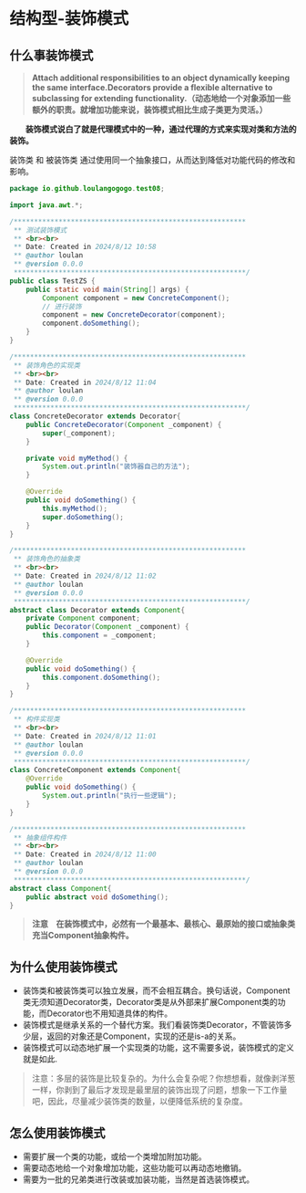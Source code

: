 # 结构型-装饰模式

## 什么事装饰模式

> **Attach additional responsibilities to an object dynamically keeping the same interface.Decorators provide a flexible alternative to subclassing for extending functionality.（动态地给一个对象添加一些额外的职责。就增加功能来说，装饰模式相比生成子类更为灵活。）**



&emsp;&emsp;**装饰模式说白了就是代理模式中的一种，通过代理的方式来实现对类和方法的装饰。**

装饰类 和 被装饰类 通过使用同一个抽象接口，从而达到降低对功能代码的修改和影响。

```java
package io.github.loulangogogo.test08;

import java.awt.*;

/*********************************************************
 ** 测试装饰模式
 ** <br><br>
 ** Date: Created in 2024/8/12 10:58
 ** @author loulan
 ** @version 0.0.0
 *********************************************************/
public class TestZS {
    public static void main(String[] args) {
        Component component = new ConcreteComponent();
        // 进行装饰
        component = new ConcreteDecorator(component);
        component.doSomething();
    }
}

/*********************************************************
 ** 装饰角色的实现类
 ** <br><br>
 ** Date: Created in 2024/8/12 11:04
 ** @author loulan
 ** @version 0.0.0
 *********************************************************/
class ConcreteDecorator extends Decorator{
    public ConcreteDecorator(Component _component) {
        super(_component);
    }

    private void myMethod() {
        System.out.println("装饰器自己的方法");
    }

    @Override
    public void doSomething() {
        this.myMethod();
        super.doSomething();
    }
}

/*********************************************************
 ** 装饰角色的抽象类
 ** <br><br>
 ** Date: Created in 2024/8/12 11:02
 ** @author loulan
 ** @version 0.0.0
 *********************************************************/
abstract class Decorator extends Component{
    private Component component;
    public Decorator(Component _component) {
        this.component = _component;
    }

    @Override
    public void doSomething() {
        this.component.doSomething();
    }
}

/*********************************************************
 ** 构件实现类
 ** <br><br>
 ** Date: Created in 2024/8/12 11:01
 ** @author loulan
 ** @version 0.0.0
 *********************************************************/
class ConcreteComponent extends Component{
    @Override
    public void doSomething() {
        System.out.println("执行一些逻辑");
    }
}

/*********************************************************
 ** 抽象组件构件
 ** <br><br>
 ** Date: Created in 2024/8/12 11:00
 ** @author loulan
 ** @version 0.0.0
 *********************************************************/
abstract class Component{
    public abstract void doSomething();
}

```



> **注意　在装饰模式中，必然有一个最基本、最核心、最原始的接口或抽象类充当Component抽象构件。**



## 为什么使用装饰模式

- 装饰类和被装饰类可以独立发展，而不会相互耦合。换句话说，Component类无须知道Decorator类，Decorator类是从外部来扩展Component类的功能，而Decorator也不用知道具体的构件。
- 装饰模式是继承关系的一个替代方案。我们看装饰类Decorator，不管装饰多少层，返回的对象还是Component，实现的还是is-a的关系。
- 装饰模式可以动态地扩展一个实现类的功能，这不需要多说，装饰模式的定义就是如此.



> 注意：多层的装饰是比较复杂的。为什么会复杂呢？你想想看，就像剥洋葱一样，你剥到了最后才发现是最里层的装饰出现了问题，想象一下工作量吧，因此，尽量减少装饰类的数量，以便降低系统的复杂度。



## 怎么使用装饰模式

- 需要扩展一个类的功能，或给一个类增加附加功能。
- 需要动态地给一个对象增加功能，这些功能可以再动态地撤销。
- 需要为一批的兄弟类进行改装或加装功能，当然是首选装饰模式。

